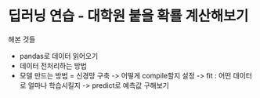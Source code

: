 # 딥러닝 연습 - 대학원 붙을 확룔 계산해보기 
해본 것들 
- pandas로 데이터 읽어오기 
- 데이터 전처리하는 방법
- 모델 만드는 방법 = 신경망 구축 -> 어떻게 compile할지 설정 -> fit : 어떤 데이터로 얼마나 학습시킬지 -> predict로 예측값 구해보기 



